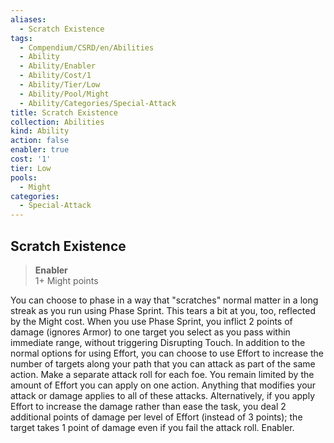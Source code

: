 ```yaml
---
aliases:
  - Scratch Existence
tags:
  - Compendium/CSRD/en/Abilities
  - Ability
  - Ability/Enabler
  - Ability/Cost/1
  - Ability/Tier/Low
  - Ability/Pool/Might
  - Ability/Categories/Special-Attack
title: Scratch Existence
collection: Abilities
kind: Ability
action: false
enabler: true
cost: '1'
tier: Low
pools:
  - Might
categories:
  - Special-Attack
---
```

## Scratch Existence  
>**Enabler**  
>1+ Might points
  
You can choose to phase in a way that "scratches" normal matter in a long streak as you run using Phase Sprint. This tears a bit at you, too, reflected by the Might cost. When you use Phase Sprint, you inflict 2 points of damage (ignores Armor) to one target you select as you pass within immediate range, without triggering Disrupting Touch. In addition to the normal options for using Effort, you can choose to use Effort to increase the number of targets along your path that you can attack as part of the same action. Make a separate attack roll for each foe. You remain limited by the amount of Effort you can apply on one action. Anything that modifies your attack or damage applies to all of these attacks. Alternatively, if you apply Effort to increase the damage rather than ease the task, you deal 2 additional points of damage per level of Effort (instead of 3 points); the target takes 1 point of damage even if you fail the attack roll. Enabler.